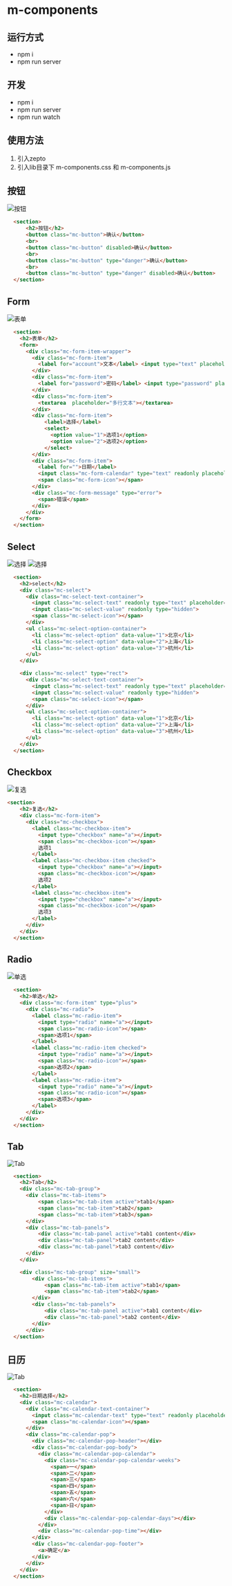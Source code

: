 # m-components

## 运行方式
- npm i
- npm run server

## 开发
- npm i
- npm run server
- npm run watch

## 使用方法
1. 引入zepto
2. 引入lib目录下 m-components.css 和 m-components.js

## 按钮
![按钮](https://github.com/QizhongFang/m-components/blob/master/docs/images/button.png?raw=true)

```html
  <section>
      <h2>按钮</h2>
      <button class="mc-button">确认</button>
      <br>
      <button class="mc-button" disabled>确认</button>
      <br>
      <button class="mc-button" type="danger">确认</button>
      <br>
      <button class="mc-button" type="danger" disabled>确认</button>
  </section>
```


## Form
![表单](https://github.com/QizhongFang/m-components/blob/master/docs/images/form.png?raw=true)

```html
  <section>
    <h2>表单</h2>
    <form>
      <div class="mc-form-item-wrapper">
        <div class="mc-form-item">
          <label for="account">文本</label> <input type="text" placeholder="请输入">
        </div>
        <div class="mc-form-item">
          <label for="password">密码</label> <input type="password" placeholder="请输入">
        </div>
        <div class="mc-form-item">
          <textarea  placeholder="多行文本"></textarea>
        </div>
        <div class="mc-form-item">
            <label>选择</label>
            <select>
              <option value="1">选项1</option>
              <option value="2">选项2</option>
            </select>
        </div>
        <div class="mc-form-item">
          <label for="">日期</label>
          <input class="mc-form-calendar" type="text" readonly placeholder="请选择"></input>
          <span class="mc-form-icon"></span>
        </div>
        <div class="mc-form-message" type="error">
          <span>错误</span>
        </div>
      </div>
    </form>
  </section>
```

## Select
![选择](https://github.com/QizhongFang/m-components/blob/master/docs/images/select.png?raw=true)
![选择](https://github.com/QizhongFang/m-components/blob/master/docs/images/select-rect.png?raw=true)

```html
  <section>
    <h2>select</h2>
    <div class="mc-select">
      <div class="mc-select-text-container">
        <input class="mc-select-text" readonly type="text" placeholder="请选择">
        <input class="mc-select-value" readonly type="hidden">
        <span class="mc-select-icon"></span>
      </div>
      <ul class="mc-select-option-container">
        <li class="mc-select-option" data-value="1">北京</li>
        <li class="mc-select-option" data-value="2">上海</li>
        <li class="mc-select-option" data-value="3">杭州</li>
      </ul>
    </div>

    <div class="mc-select" type="rect">
      <div class="mc-select-text-container">
        <input class="mc-select-text" readonly type="text" placeholder="请选择">
        <input class="mc-select-value" readonly type="hidden">
        <span class="mc-select-icon"></span>
      </div>
      <ul class="mc-select-option-container">
        <li class="mc-select-option" data-value="1">北京</li>
        <li class="mc-select-option" data-value="2">上海</li>
        <li class="mc-select-option" data-value="3">杭州</li>
      </ul>
    </div>
  </section>
```

## Checkbox
![复选](https://github.com/QizhongFang/m-components/blob/master/docs/images/checkbox.png?raw=true)

```html
<section>
    <h2>复选</h2>
    <div class="mc-form-item">
      <div class="mc-checkbox">
        <label class="mc-checkbox-item">
          <input type="checkbox" name="a"></input>
          <span class="mc-checkbox-icon"></span>
          选项1
        </label>
        <label class="mc-checkbox-item checked">
          <input type="checkbox" name="a"></input>
          <span class="mc-checkbox-icon"></span>
          选项2
        </label>
        <label class="mc-checkbox-item">
          <input type="checkbox" name="a"></input>
          <span class="mc-checkbox-icon"></span>
          选项3
        </label>
      </div>
    </div>
  </section>
```

## Radio
![单选](https://github.com/QizhongFang/m-components/blob/master/docs/images/radio.png?raw=true)

```html
  <section>
    <h2>单选</h2>
    <div class="mc-form-item" type="plus">
      <div class="mc-radio">
        <label class="mc-radio-item">
          <input type="radio" name="a"></input>
          <span class="mc-radio-icon"></span>
          <span>选项1</span>
        </label>
        <label class="mc-radio-item checked">
          <input type="radio" name="a"></input>
          <span class="mc-radio-icon"></span>
          <span>选项2</span>
        </label>
        <label class="mc-radio-item">
          <input type="radio" name="a"></input>
          <span class="mc-radio-icon"></span>
          <span>选项3</span>
        </label>
      </div>
    </div>
  </section>
```

## Tab
![Tab](https://github.com/QizhongFang/m-components/blob/master/docs/images/tab.png?raw=true)

```html
  <section>
    <h2>Tab</h2>
    <div class="mc-tab-group">
      <div class="mc-tab-items">
          <span class="mc-tab-item active">tab1</span>
          <span class="mc-tab-item">tab2</span>
          <span class="mc-tab-item">tab3</span>
      </div>
      <div class="mc-tab-panels">
          <div class="mc-tab-panel active">tab1 content</div>
          <div class="mc-tab-panel">tab2 content</div>
          <div class="mc-tab-panel">tab3 content</div>
      </div>
    </div>

    <div class="mc-tab-group" size="small">
        <div class="mc-tab-items">
            <span class="mc-tab-item active">tab1</span>
            <span class="mc-tab-item">tab2</span>
        </div>
        <div class="mc-tab-panels">
            <div class="mc-tab-panel active">tab1 content</div>
            <div class="mc-tab-panel">tab2 content</div>
        </div>
      </div>
  </section>
```


## 日历
![Tab](https://github.com/QizhongFang/m-components/blob/master/docs/images/calendar.png?raw=true)

```html
  <section>
    <h2>日期选择</h2>
    <div class="mc-calendar">
      <div class="mc-calendar-text-container">
        <input class="mc-calendar-text" type="text" readonly placeholder="请选择"></input>
        <span class="mc-calendar-icon"></span>
      </div>
      <div class="mc-calendar-pop">
        <div class="mc-calendar-pop-header"></div>
        <div class="mc-calendar-pop-body">
          <div class="mc-calendar-pop-calendar">
            <div class="mc-calendar-pop-calendar-weeks">
              <span>一</span>
              <span>二</span>
              <span>三</span>
              <span>四</span>
              <span>五</span>
              <span>六</span>
              <span>日</span>
            </div>
            <div class="mc-calendar-pop-calendar-days"></div>
          </div>
          <div class="mc-calendar-pop-time"></div>
        </div>
        <div class="mc-calendar-pop-footer">
          <a>确定</a>
        </div>
      </div>
    </div>
  </section>
```
